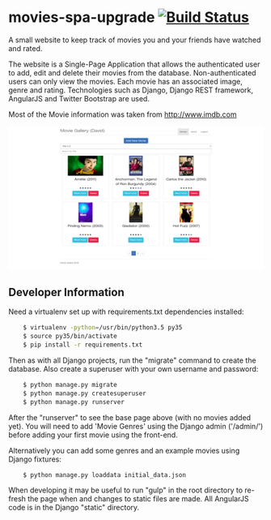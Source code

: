 # movies-spa-upgrade   [![Build Status](https://travis-ci.org/davgibbs/movies-spa.svg?branch=master)](https://travis-ci.org/davgibbs/movies-spa-upgrade)
A small website to keep track of movies you and your friends have watched and rated.

The website is a Single-Page Application that allows the authenticated user to add, edit and delete their movies from the database. Non-authenticated users can only view the movies. Each movie has an associated image, genre and rating. Technologies such as Django, Django REST framework, AngularJS and Twitter Bootstrap are used.

Most of the Movie information was taken from http://www.imdb.com

![Movies Gallery Image](https://github.com/davgibbs/movies-spa/blob/master/apps/movies/static/movies/images/david-loggedin.png)

## Developer Information
Need a virtualenv set up with requirements.txt dependencies installed:
```bash
    $ virtualenv -python=/usr/bin/python3.5 py35
    $ source py35/bin/activate
    $ pip install -r requirements.txt
```
Then as with all Django projects, run the "migrate" command to create the database. Also create a superuser with your own username and password:
```bash
    $ python manage.py migrate
    $ python manage.py createsuperuser
    $ python manage.py runserver
```
After the "runserver" to see the base page above (with no movies added yet). You will need to add 'Movie Genres' using the Django admin ('/admin/') before adding your first movie using the front-end.

Alternatively you can add some genres and an example movies using Django fixtures:
```bash
    $ python manage.py loaddata initial_data.json
```

When developing it may be useful to run "gulp" in the root directory to re-fresh the page when and changes to static files are made. All AngularJS code is in the Django "static" directory.
